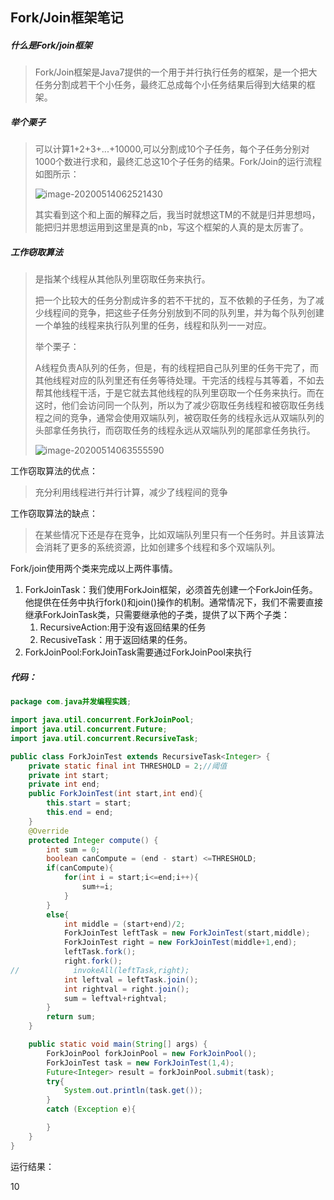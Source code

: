 ## Fork/Join框架笔记

##### 什么是Fork/join框架

>Fork/Join框架是Java7提供的一个用于并行执行任务的框架，是一个把大任务分割成若干个小任务，最终汇总成每个小任务结果后得到大结果的框架。

##### 举个栗子

>可以计算1+2+3+...+10000,可以分割成10个子任务，每个子任务分别对1000个数进行求和，最终汇总这10个子任务的结果。Fork/Join的运行流程如图所示：
>
>![image-20200514062521430](E:\Typora\upload\image-20200514062521430.png)
>
>其实看到这个和上面的解释之后，我当时就想这TM的不就是归并思想吗，能把归并思想运用到这里是真的nb，写这个框架的人真的是太厉害了。

##### 工作窃取算法

>是指某个线程从其他队列里窃取任务来执行。
>
>把一个比较大的任务分割成许多的若不干扰的，互不依赖的子任务，为了减少线程间的竞争，把这些子任务分别放到不同的队列里，并为每个队列创建一个单独的线程来执行队列里的任务，线程和队列一一对应。
>
>举个栗子：
>
>A线程负责A队列的任务，但是，有的线程把自己队列里的任务干完了，而其他线程对应的队列里还有任务等待处理。干完活的线程与其等着，不如去帮其他线程干活，于是它就去其他线程的队列里窃取一个任务来执行。而在这时，他们会访问同一个队列，所以为了减少窃取任务线程和被窃取任务线程之间的竞争，通常会使用双端队列，被窃取任务的线程永远从双端队列的头部拿任务执行，而窃取任务的线程永远从双端队列的尾部拿任务执行。
>
>![image-20200514063555590](upload\image-20200514063555590.png)

工作窃取算法的优点：

>充分利用线程进行并行计算，减少了线程间的竞争

工作窃取算法的缺点：

>在某些情况下还是存在竞争，比如双端队列里只有一个任务时。并且该算法会消耗了更多的系统资源，比如创建多个线程和多个双端队列。

Fork/join使用两个类来完成以上两件事情。

1. ForkJoinTask：我们使用ForkJoin框架，必须首先创建一个ForkJoin任务。他提供在任务中执行fork()和join()操作的机制。通常情况下，我们不需要直接继承ForkJoinTask类，只需要继承他的子类，提供了以下两个子类：
   1. RecursiveAction:用于没有返回结果的任务
   2. RecusiveTask：用于返回结果的任务。
2. ForkJoinPool:ForkJoinTask需要通过ForkJoinPool来执行



##### 代码：

```java
package com.java并发编程实践;

import java.util.concurrent.ForkJoinPool;
import java.util.concurrent.Future;
import java.util.concurrent.RecursiveTask;

public class ForkJoinTest extends RecursiveTask<Integer> {
    private static final int THRESHOLD = 2;//阈值
    private int start;
    private int end;
    public ForkJoinTest(int start,int end){
        this.start = start;
        this.end = end;
    }
    @Override
    protected Integer compute() {
        int sum = 0;
        boolean canCompute = (end - start) <=THRESHOLD;
        if(canCompute){
            for(int i = start;i<=end;i++){
                sum+=i;
            }
        }
        else{
            int middle = (start+end)/2;
            ForkJoinTest leftTask = new ForkJoinTest(start,middle);
            ForkJoinTest right = new ForkJoinTest(middle+1,end);
            leftTask.fork();
            right.fork();
//            invokeAll(leftTask,right);
            int leftval = leftTask.join();
            int rightval = right.join();
            sum = leftval+rightval;
        }
        return sum;
    }

    public static void main(String[] args) {
        ForkJoinPool forkJoinPool = new ForkJoinPool();
        ForkJoinTest task = new ForkJoinTest(1,4);
        Future<Integer> result = forkJoinPool.submit(task);
        try{
            System.out.println(task.get());
        }
        catch (Exception e){

        }
    }
}

```

运行结果：

10



